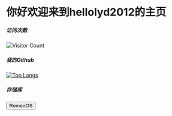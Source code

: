 # 你好欢迎来到hellolyd2012的主页

##### 访问次数
![Visitor Count](https://profile-counter.glitch.me/hellolyd2012/count.svg)

##### 我的Github
[![Top Langs](https://github-readme-stats.vercel.app/api/top-langs/?username=hellolyd2012)](https://github.com/hellolyd2012/github-readme-stats)

##### 存储库

<button type="button">RemeoOS</button>
